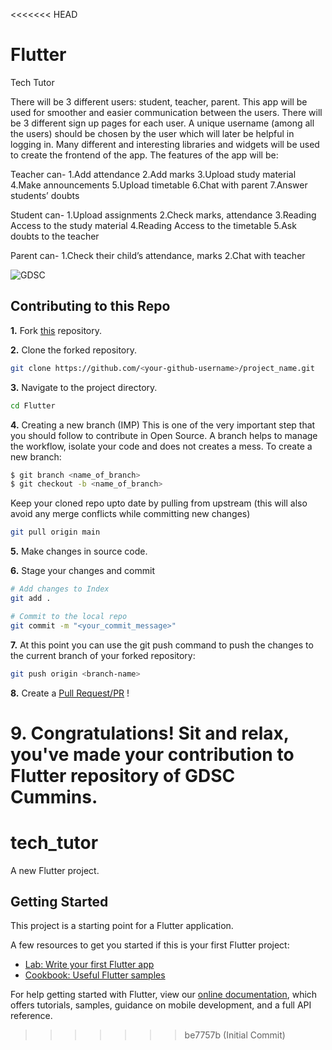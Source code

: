 <<<<<<< HEAD
# Flutter
Tech Tutor

There will be 3 different users: student, teacher, parent. This app will be used for smoother and easier communication between the users. There will be 3 different sign up pages for each user. A unique username (among all the users) should be chosen by the user which will later be helpful in logging in. Many different and interesting libraries and widgets will be used to create the frontend of the app. 
The features of the app will be:



Teacher can-
  1.Add attendance
  2.Add marks
  3.Upload study material
  4.Make announcements
  5.Upload timetable
  6.Chat with parent
  7.Answer students’ doubts


Student can-
  1.Upload assignments
  2.Check marks, attendance
  3.Reading Access to the study material
  4.Reading Access to the timetable
  5.Ask doubts to the teacher


Parent can-
  1.Check their child’s attendance, marks
  2.Chat with teacher




![GDSC](https://user-images.githubusercontent.com/56436897/193326497-f15493fe-c12e-455f-b86c-28fcf539e7a7.png)


## Contributing to this Repo

**1.** Fork [this](https://github.com/Google-Developer-Student-Club-CCOEW/Flutter/fork) repository.

**2.** Clone the forked repository.

```bash
git clone https://github.com/<your-github-username>/project_name.git
```

**3.** Navigate to the project directory.

```bash
cd Flutter
```

**4.** Creating a new branch (IMP)
This is one of the very important step that you should follow to contribute in Open Source. A branch helps to manage the workflow, isolate your code and does not creates a mess. To create a new branch:

```bash
$ git branch <name_of_branch>
$ git checkout -b <name_of_branch>
```

Keep your cloned repo upto date by pulling from upstream (this will also avoid any merge conflicts while committing new changes)

```bash
git pull origin main
```

**5.** Make changes in source code.

**6.** Stage your changes and commit

```bash
# Add changes to Index
git add .

# Commit to the local repo
git commit -m "<your_commit_message>"
```

**7.** At this point you can use the git push command to push the changes to the current branch of your forked repository:

```bash
git push origin <branch-name>
```

**8.** Create a [Pull Request/PR](https://help.github.com/en/github/collaborating-with-issues-and-pull-requests/creating-a-pull-request) !

**9.** **Congratulations!** Sit and relax, you've made your contribution to Flutter repository of GDSC Cummins.
=======
# tech_tutor

A new Flutter project.

## Getting Started

This project is a starting point for a Flutter application.

A few resources to get you started if this is your first Flutter project:

- [Lab: Write your first Flutter app](https://flutter.dev/docs/get-started/codelab)
- [Cookbook: Useful Flutter samples](https://flutter.dev/docs/cookbook)

For help getting started with Flutter, view our
[online documentation](https://flutter.dev/docs), which offers tutorials,
samples, guidance on mobile development, and a full API reference.
>>>>>>> be7757b (Initial Commit)
